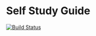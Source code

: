 Self Study Guide
====

[![Build Status](https://buildhive.cloudbees.com/job/SelfStudyGuide/job/repo/badge/icon)](https://buildhive.cloudbees.com/job/SelfStudyGuide/job/repo/)